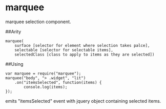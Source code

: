 marquee
=======

marquee selection component. 

##Arity
```
marquee(
	surface [selector for element where selection takes palce], 
	selectable [selector for selectable items], 
	selectedClass [class to apply to items as they are selected])
```

##Using
```
var marquee = require("marquee");
marquee("body", "> .widget", "lit")
    .on("itemsSelected", function(items) {
        console.log(items);
});
```

emits "itemsSelected" event with jquery object containing selected items. 
